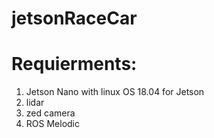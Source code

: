 # jetsonRaceCar
# Requierments:
1. Jetson Nano with linux OS 18.04 for Jetson  
2. lidar
3. zed camera
4. ROS Melodic
